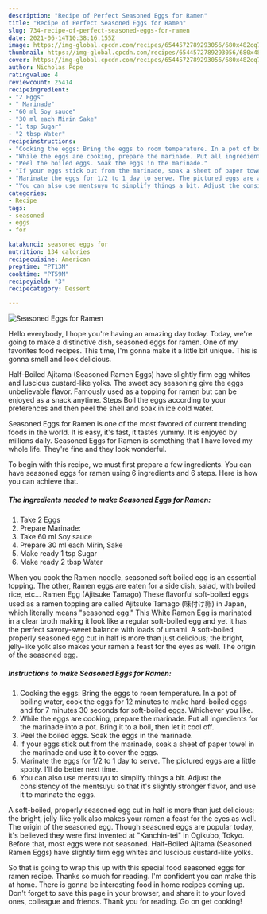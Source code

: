 ```yaml
---
description: "Recipe of Perfect Seasoned Eggs for Ramen"
title: "Recipe of Perfect Seasoned Eggs for Ramen"
slug: 734-recipe-of-perfect-seasoned-eggs-for-ramen
date: 2021-06-14T10:38:16.155Z
image: https://img-global.cpcdn.com/recipes/6544572789293056/680x482cq70/seasoned-eggs-for-ramen-recipe-main-photo.jpg
thumbnail: https://img-global.cpcdn.com/recipes/6544572789293056/680x482cq70/seasoned-eggs-for-ramen-recipe-main-photo.jpg
cover: https://img-global.cpcdn.com/recipes/6544572789293056/680x482cq70/seasoned-eggs-for-ramen-recipe-main-photo.jpg
author: Nicholas Pope
ratingvalue: 4
reviewcount: 25414
recipeingredient:
- "2 Eggs"
- " Marinade"
- "60 ml Soy sauce"
- "30 ml each Mirin Sake"
- "1 tsp Sugar"
- "2 tbsp Water"
recipeinstructions:
- "Cooking the eggs: Bring the eggs to room temperature. In a pot of boiling water, cook the eggs for 12 minutes to make hard-boiled eggs and for 7 minutes 30 seconds for soft-boiled eggs. Whichever you like."
- "While the eggs are cooking, prepare the marinade. Put all ingredients for the marinade into a pot. Bring it to a boil, then let it cool off."
- "Peel the boiled eggs. Soak the eggs in the marinade."
- "If your eggs stick out from the marinade, soak a sheet of paper towel in the marinade and use it to cover the eggs."
- "Marinate the eggs for 1/2 to 1 day to serve. The pictured eggs are a little spotty. I&#39;ll do better next time."
- "You can also use mentsuyu to simplify things a bit. Adjust the consistency of the mentsuyu so that it&#39;s slightly stronger flavor, and use it to marinate the eggs."
categories:
- Recipe
tags:
- seasoned
- eggs
- for

katakunci: seasoned eggs for 
nutrition: 134 calories
recipecuisine: American
preptime: "PT13M"
cooktime: "PT59M"
recipeyield: "3"
recipecategory: Dessert

---
```



![Seasoned Eggs for Ramen](https://img-global.cpcdn.com/recipes/6544572789293056/680x482cq70/seasoned-eggs-for-ramen-recipe-main-photo.jpg)

Hello everybody, I hope you're having an amazing day today. Today, we're going to make a distinctive dish, seasoned eggs for ramen. One of my favorites food recipes. This time, I'm gonna make it a little bit unique. This is gonna smell and look delicious.

Half-Boiled Ajitama (Seasoned Ramen Eggs) have slightly firm egg whites and luscious custard-like yolks. The sweet soy seasoning give the eggs unbelievable flavor. Famously used as a topping for ramen but can be enjoyed as a snack anytime. Steps Boil the eggs according to your preferences and then peel the shell and soak in ice cold water.

Seasoned Eggs for Ramen is one of the most favored of current trending foods in the world. It is easy, it's fast, it tastes yummy. It is enjoyed by millions daily. Seasoned Eggs for Ramen is something that I have loved my whole life. They're fine and they look wonderful.


To begin with this recipe, we must first prepare a few ingredients. You can have seasoned eggs for ramen using 6 ingredients and 6 steps. Here is how you can achieve that.

<!--inarticleads1-->

##### The ingredients needed to make Seasoned Eggs for Ramen:

1. Take 2 Eggs
1. Prepare  Marinade:
1. Take 60 ml Soy sauce
1. Prepare 30 ml each Mirin, Sake
1. Make ready 1 tsp Sugar
1. Make ready 2 tbsp Water


When you cook the Ramen noodle, seasoned soft boiled egg is an essential topping. The other, Ramen eggs are eaten for a side dish, salad, with boiled rice, etc… Ramen Egg (Ajitsuke Tamago) These flavorful soft-boiled eggs used as a ramen topping are called Ajitsuke Tamago (味付け卵) in Japan, which literally means &#34;seasoned egg.&#34; This White Ramen Egg is marinated in a clear broth making it look like a regular soft-boiled egg and yet it has the perfect savory-sweet balance with loads of umami. A soft-boiled, properly seasoned egg cut in half is more than just delicious; the bright, jelly-like yolk also makes your ramen a feast for the eyes as well. The origin of the seasoned egg. 

<!--inarticleads2-->

##### Instructions to make Seasoned Eggs for Ramen:

1. Cooking the eggs: Bring the eggs to room temperature. In a pot of boiling water, cook the eggs for 12 minutes to make hard-boiled eggs and for 7 minutes 30 seconds for soft-boiled eggs. Whichever you like.
1. While the eggs are cooking, prepare the marinade. Put all ingredients for the marinade into a pot. Bring it to a boil, then let it cool off.
1. Peel the boiled eggs. Soak the eggs in the marinade.
1. If your eggs stick out from the marinade, soak a sheet of paper towel in the marinade and use it to cover the eggs.
1. Marinate the eggs for 1/2 to 1 day to serve. The pictured eggs are a little spotty. I&#39;ll do better next time.
1. You can also use mentsuyu to simplify things a bit. Adjust the consistency of the mentsuyu so that it&#39;s slightly stronger flavor, and use it to marinate the eggs.


A soft-boiled, properly seasoned egg cut in half is more than just delicious; the bright, jelly-like yolk also makes your ramen a feast for the eyes as well. The origin of the seasoned egg. Though seasoned eggs are popular today, it&#39;s believed they were first invented at &#34;Kanchin-tei&#34; in Ogikubo, Tokyo. Before that, most eggs were not seasoned. Half-Boiled Ajitama (Seasoned Ramen Eggs) have slightly firm egg whites and luscious custard-like yolks. 

So that is going to wrap this up with this special food seasoned eggs for ramen recipe. Thanks so much for reading. I'm confident you can make this at home. There is gonna be interesting food in home recipes coming up. Don't forget to save this page in your browser, and share it to your loved ones, colleague and friends. Thank you for reading. Go on get cooking!
